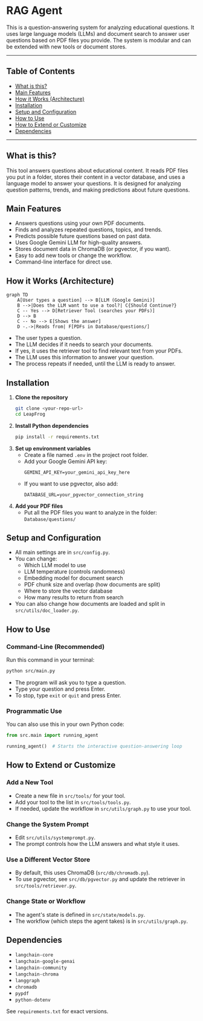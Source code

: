 # RAG Agent

This is a question-answering system for analyzing educational questions. It uses large language models (LLMs) and document search to answer user questions based on PDF files you provide. The system is modular and can be extended with new tools or document stores.

---

## Table of Contents
- [What is this?](#what-is-this)
- [Main Features](#main-features)
- [How it Works (Architecture)](#how-it-works-architecture)
- [Installation](#installation)
- [Setup and Configuration](#setup-and-configuration)
- [How to Use](#how-to-use)
- [How to Extend or Customize](#how-to-extend-or-customize)
- [Dependencies](#dependencies)

---

## What is this?
This tool answers questions about educational content. It reads PDF files you put in a folder, stores their content in a vector database, and uses a language model to answer your questions. It is designed for analyzing question patterns, trends, and making predictions about future questions.

## Main Features
- Answers questions using your own PDF documents.
- Finds and analyzes repeated questions, topics, and trends.
- Predicts possible future questions based on past data.
- Uses Google Gemini LLM for high-quality answers.
- Stores document data in ChromaDB (or pgvector, if you want).
- Easy to add new tools or change the workflow.
- Command-line interface for direct use.

## How it Works (Architecture)

```mermaid
graph TD
    A[User types a question] --> B[LLM (Google Gemini)]
    B -->|Does the LLM want to use a tool?| C{Should Continue?}
    C -- Yes --> D[Retriever Tool (searches your PDFs)]
    D --> B
    C -- No --> E[Shows the answer]
    D -.->|Reads from| F[PDFs in Database/questions/]
```

- The user types a question.
- The LLM decides if it needs to search your documents.
- If yes, it uses the retriever tool to find relevant text from your PDFs.
- The LLM uses this information to answer your question.
- The process repeats if needed, until the LLM is ready to answer.

## Installation

1. **Clone the repository**
   ```bash
   git clone <your-repo-url>
   cd LeapFrog
   ```
2. **Install Python dependencies**
   ```bash
   pip install -r requirements.txt
   ```
3. **Set up environment variables**
   - Create a file named `.env` in the project root folder.
   - Add your Google Gemini API key:
     ```
     GEMINI_API_KEY=your_gemini_api_key_here
     ```
   - If you want to use pgvector, also add:
     ```
     DATABASE_URL=your_pgvector_connection_string
     ```
4. **Add your PDF files**
   - Put all the PDF files you want to analyze in the folder: `Database/questions/`

## Setup and Configuration

- All main settings are in `src/config.py`.
- You can change:
  - Which LLM model to use
  - LLM temperature (controls randomness)
  - Embedding model for document search
  - PDF chunk size and overlap (how documents are split)
  - Where to store the vector database
  - How many results to return from search
- You can also change how documents are loaded and split in `src/utils/doc_loader.py`.

## How to Use

### Command-Line (Recommended)
Run this command in your terminal:
```bash
python src/main.py
```
- The program will ask you to type a question.
- Type your question and press Enter.
- To stop, type `exit` or `quit` and press Enter.

### Programmatic Use
You can also use this in your own Python code:
```python
from src.main import running_agent

running_agent()  # Starts the interactive question-answering loop
```

## How to Extend or Customize

### Add a New Tool
- Create a new file in `src/tools/` for your tool.
- Add your tool to the list in `src/tools/tools.py`.
- If needed, update the workflow in `src/utils/graph.py` to use your tool.

### Change the System Prompt
- Edit `src/utils/systemprompt.py`.
- The prompt controls how the LLM answers and what style it uses.

### Use a Different Vector Store
- By default, this uses ChromaDB (`src/db/chromadb.py`).
- To use pgvector, see `src/db/pgvector.py` and update the retriever in `src/tools/retriever.py`.

### Change State or Workflow
- The agent's state is defined in `src/state/models.py`.
- The workflow (which steps the agent takes) is in `src/utils/graph.py`.

## Dependencies
- `langchain-core`
- `langchain-google-genai`
- `langchain-community`
- `langchain-chroma`
- `langgraph`
- `chromadb`
- `pypdf`
- `python-dotenv`

See `requirements.txt` for exact versions.
